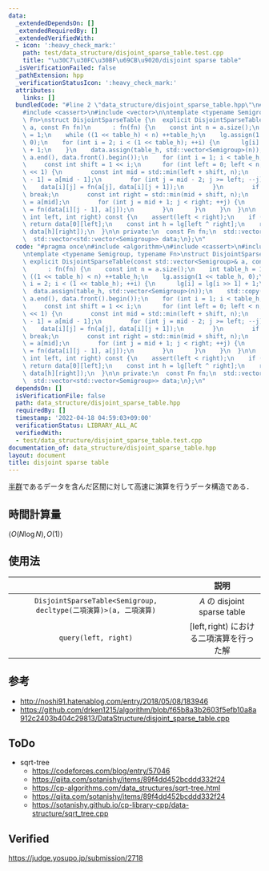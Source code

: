 ```yaml
---
data:
  _extendedDependsOn: []
  _extendedRequiredBy: []
  _extendedVerifiedWith:
  - icon: ':heavy_check_mark:'
    path: test/data_structure/disjoint_sparse_table.test.cpp
    title: "\u30C7\u30FC\u30BF\u69CB\u9020/disjoint sparse table"
  _isVerificationFailed: false
  _pathExtension: hpp
  _verificationStatusIcon: ':heavy_check_mark:'
  attributes:
    links: []
  bundledCode: "#line 2 \"data_structure/disjoint_sparse_table.hpp\"\n#include <algorithm>\n\
    #include <cassert>\n#include <vector>\n\ntemplate <typename Semigroup, typename\
    \ Fn>\nstruct DisjointSparseTable {\n  explicit DisjointSparseTable(const std::vector<Semigroup>&\
    \ a, const Fn fn)\n      : fn(fn) {\n    const int n = a.size();\n    int table_h\
    \ = 1;\n    while ((1 << table_h) < n) ++table_h;\n    lg.assign(1 << table_h,\
    \ 0);\n    for (int i = 2; i < (1 << table_h); ++i) {\n      lg[i] = lg[i >> 1]\
    \ + 1;\n    }\n    data.assign(table_h, std::vector<Semigroup>(n));\n    std::copy(a.begin(),\
    \ a.end(), data.front().begin());\n    for (int i = 1; i < table_h; ++i) {\n \
    \     const int shift = 1 << i;\n      for (int left = 0; left < n; left += shift\
    \ << 1) {\n        const int mid = std::min(left + shift, n);\n        data[i][mid\
    \ - 1] = a[mid - 1];\n        for (int j = mid - 2; j >= left; --j) {\n      \
    \    data[i][j] = fn(a[j], data[i][j + 1]);\n        }\n        if (n <= mid)\
    \ break;\n        const int right = std::min(mid + shift, n);\n        data[i][mid]\
    \ = a[mid];\n        for (int j = mid + 1; j < right; ++j) {\n          data[i][j]\
    \ = fn(data[i][j - 1], a[j]);\n        }\n      }\n    }\n  }\n\n  Semigroup query(const\
    \ int left, int right) const {\n    assert(left < right);\n    if (left == --right)\
    \ return data[0][left];\n    const int h = lg[left ^ right];\n    return fn(data[h][left],\
    \ data[h][right]);\n  }\n\n private:\n  const Fn fn;\n  std::vector<int> lg;\n\
    \  std::vector<std::vector<Semigroup>> data;\n};\n"
  code: "#pragma once\n#include <algorithm>\n#include <cassert>\n#include <vector>\n\
    \ntemplate <typename Semigroup, typename Fn>\nstruct DisjointSparseTable {\n \
    \ explicit DisjointSparseTable(const std::vector<Semigroup>& a, const Fn fn)\n\
    \      : fn(fn) {\n    const int n = a.size();\n    int table_h = 1;\n    while\
    \ ((1 << table_h) < n) ++table_h;\n    lg.assign(1 << table_h, 0);\n    for (int\
    \ i = 2; i < (1 << table_h); ++i) {\n      lg[i] = lg[i >> 1] + 1;\n    }\n  \
    \  data.assign(table_h, std::vector<Semigroup>(n));\n    std::copy(a.begin(),\
    \ a.end(), data.front().begin());\n    for (int i = 1; i < table_h; ++i) {\n \
    \     const int shift = 1 << i;\n      for (int left = 0; left < n; left += shift\
    \ << 1) {\n        const int mid = std::min(left + shift, n);\n        data[i][mid\
    \ - 1] = a[mid - 1];\n        for (int j = mid - 2; j >= left; --j) {\n      \
    \    data[i][j] = fn(a[j], data[i][j + 1]);\n        }\n        if (n <= mid)\
    \ break;\n        const int right = std::min(mid + shift, n);\n        data[i][mid]\
    \ = a[mid];\n        for (int j = mid + 1; j < right; ++j) {\n          data[i][j]\
    \ = fn(data[i][j - 1], a[j]);\n        }\n      }\n    }\n  }\n\n  Semigroup query(const\
    \ int left, int right) const {\n    assert(left < right);\n    if (left == --right)\
    \ return data[0][left];\n    const int h = lg[left ^ right];\n    return fn(data[h][left],\
    \ data[h][right]);\n  }\n\n private:\n  const Fn fn;\n  std::vector<int> lg;\n\
    \  std::vector<std::vector<Semigroup>> data;\n};\n"
  dependsOn: []
  isVerificationFile: false
  path: data_structure/disjoint_sparse_table.hpp
  requiredBy: []
  timestamp: '2022-04-18 04:59:03+09:00'
  verificationStatus: LIBRARY_ALL_AC
  verifiedWith:
  - test/data_structure/disjoint_sparse_table.test.cpp
documentation_of: data_structure/disjoint_sparse_table.hpp
layout: document
title: disjoint sparse table
---
```


[半群](../../.verify-helper/docs/static/algebraic_structure.md)であるデータを含んだ区間に対して高速に演算を行うデータ構造である．


## 時間計算量

$\langle O(N\log{N}), O(1) \rangle$


## 使用法

||説明|
|:--:|:--:|
|`DisjointSparseTable<Semigroup, decltype(二項演算)>(a, 二項演算)`|$A$ の disjoint sparse table|
|`query(left, right)`|$[\mathrm{left}, \mathrm{right})$ における二項演算を行った解|


## 参考

- http://noshi91.hatenablog.com/entry/2018/05/08/183946
- https://github.com/drken1215/algorithm/blob/f65b8a3b2603f5efb10a8a912c2403b404c29813/DataStructure/disjoint_sparse_table.cpp


## ToDo

- sqrt-tree
  - https://codeforces.com/blog/entry/57046
  - https://qiita.com/sotanishy/items/89f4dd452bcddd332f24
  - https://cp-algorithms.com/data_structures/sqrt-tree.html
  - https://qiita.com/sotanishy/items/89f4dd452bcddd332f24
  - https://sotanishy.github.io/cp-library-cpp/data-structure/sqrt_tree.cpp


## Verified

https://judge.yosupo.jp/submission/2718

